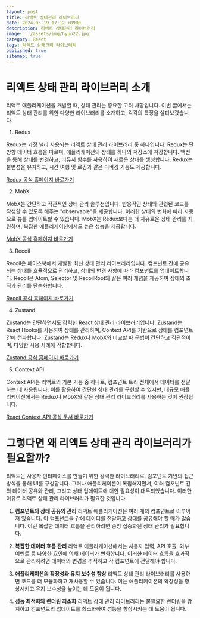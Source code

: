 ```yaml
---
layout: post
title: 리액트 상태관리 라이브러리
date: 2024-05-19 17:12 +0900
description: 리액트 상태관리 라이브러리
image: ../assets/img/hyun22.jpg
category: React
tags: 리액트 상태관리 라이브러리
published: true
sitemap: true
---
```


# 리액트 상태 관리 라이브러리 소개
리액트 애플리케이션을 개발할 때, 상태 관리는 중요한 고려 사항입니다. 이번 글에서는 리액트 상태 관리를 위한 다양한 라이브러리를 소개하고, 각각의 특징을 살펴보겠습니다.

1. Redux

Redux는 가장 널리 사용되는 리액트 상태 관리 라이브러리 중 하나입니다. Redux는 단방향 데이터 흐름을 따르며, 애플리케이션의 상태를 하나의 저장소에 저장합니다. 액션을 통해 상태를 변경하고, 리듀서 함수를 사용하여 새로운 상태를 생성합니다. Redux는 불변성을 유지하고, 시간 여행 및 로깅과 같은 디버깅 기능도 제공합니다.

[Redux 공식 홈페이지 바로가기](https://ko.redux.js.org/)

2. MobX

MobX는 간단하고 직관적인 상태 관리 솔루션입니다. 반응적인 상태와 관련된 코드를 작성할 수 있도록 해주는 "observable"을 제공합니다. 이러한 상태의 변화에 따라 자동으로 뷰를 업데이트할 수 있습니다. MobX는 Redux보다는 더 자유로운 상태 관리를 지원하며, 복잡한 애플리케이션에서도 높은 성능을 제공합니다.

[MobX 공식 홈페이지 바로가기](https://ko.mobx.js.org/)

3. Recoil

Recoil은 페이스북에서 개발한 최신 상태 관리 라이브러리입니다. 컴포넌트 간에 공유되는 상태를 효율적으로 관리하고, 상태의 변경 사항에 따라 컴포넌트를 업데이트합니다. Recoil은 Atom, Selector 및 RecoilRoot와 같은 여러 개념을 제공하여 상태의 조직과 관리를 단순화합니다.

[Recoil 공식 홈페이지 바로가기](https://recoiljs.org/ko/)

4. Zustand

Zustand는 간단하면서도 강력한 React 상태 관리 라이브러리입니다. Zustand는 React Hooks를 사용하여 상태를 관리하며, Context API를 기반으로 상태를 컴포넌트 간에 전파합니다. Zustand는 Redux나 MobX와 비교할 때 문법이 간단하고 직관적이며, 다양한 사용 사례에 적합합니다.

[Zustand 공식 홈페이지 바로가기](https://docs.pmnd.rs/zustand/getting-started/introduction)

5. Context API

Context API는 리액트의 기본 기능 중 하나로, 컴포넌트 트리 전체에서 데이터를 전달하는 데 사용됩니다. 이를 활용하여 간단한 상태 관리를 구현할 수 있지만, 대규모 애플리케이션에서는 Redux나 MobX와 같은 상태 관리 라이브러리를 사용하는 것이 권장됩니다.

[React Context API 공식 문서 바로가기](https://ko.legacy.reactjs.org/docs/context.html)

# 그렇다면 왜 리액트 상태 관리 라이브러리가 필요할까?
리액트는 사용자 인터페이스를 만들기 위한 강력한 라이브러리로, 컴포넌트 기반의 접근 방식을 통해 UI를 구성합니다. 그러나 애플리케이션이 복잡해지면서, 여러 컴포넌트 간의 데이터 공유와 관리, 그리고 상태 업데이트에 대한 필요성이 대두되었습니다. 이러한 이유로 리액트 상태 관리 라이브러리가 필요한 것입니다.

1. <strong>컴포넌트의 상태 공유와 관리</strong>
리액트 애플리케이션은 여러 개의 컴포넌트로 이루어져 있습니다. 이 컴포넌트들 간에 데이터를 전달하고 상태를 공유해야 할 때가 많습니다. 이런 복잡한 데이터 흐름을 관리하려면 중앙 집중화된 상태 관리가 필요합니다.

2. <strong>복잡한 데이터 흐름 관리</strong>
리액트 애플리케이션에서는 사용자 입력, API 호출, 외부 이벤트 등 다양한 요인에 의해 데이터가 변화합니다. 이러한 데이터 흐름을 효과적으로 관리하려면 데이터의 변경을 추적하고 각 컴포넌트에 전달해야 합니다.

3. <strong>애플리케이션의 확장성과 유지 보수성 향상</strong>
리액트 상태 관리 라이브러리를 사용하면 코드를 더 모듈화하고 재사용할 수 있습니다. 이는 애플리케이션의 확장성을 향상시키고 유지 보수성을 높이는 데 도움이 됩니다.

4. <strong>성능 최적화와 렌더링 최소화</strong>
리액트 상태 관리 라이브러리는 불필요한 렌더링을 방지하고 컴포넌트의 업데이트를 최소화하여 성능을 향상시키는 데 도움이 됩니다.
